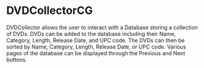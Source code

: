 # DVDCollectorCG

DVDCollector allows the user to interact with a Database storing a collection of DVDs. 
DVDs can be added to the database including their Name, Category, Length, Release Date, and UPC code.
The DVDs can then be sorted by Name, Category, Length, Release Date, or UPC code.
Various pages of the database can be displayed through the Previous and Next buttons.
